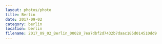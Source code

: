 ```yaml
---
layout: photos/photo
title: Berlin
date: 2017-09-02
category: berlin
location: berlin
filename: 2017_09_02_Berlin_00028_7ea7dbf2d7432b7daac185d014510dd9
---
```

